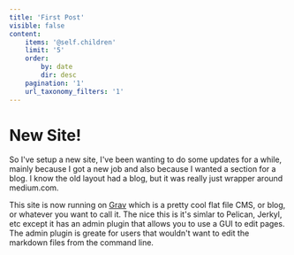```yaml
---
title: 'First Post'
visible: false
content:
    items: '@self.children'
    limit: '5'
    order:
        by: date
        dir: desc
    pagination: '1'
    url_taxonomy_filters: '1'
---
```


# New Site!
So I've setup a new site, I've been wanting to do some updates for a while, mainly because I got a new job and also because I wanted a section for a blog.  I know the old layout had a blog, but it was really just wrapper around medium.com.

This site is now running on [Grav](https://getgrav.org/) which is a pretty cool flat file CMS, or blog, or whatever you want to call it.  The nice this is it's simlar to Pelican, Jerkyl, etc except it has an admin plugin that allows you to use a GUI to edit pages.  The admin plugin is greate for users that wouldn't want to edit the markdown files from the command line.